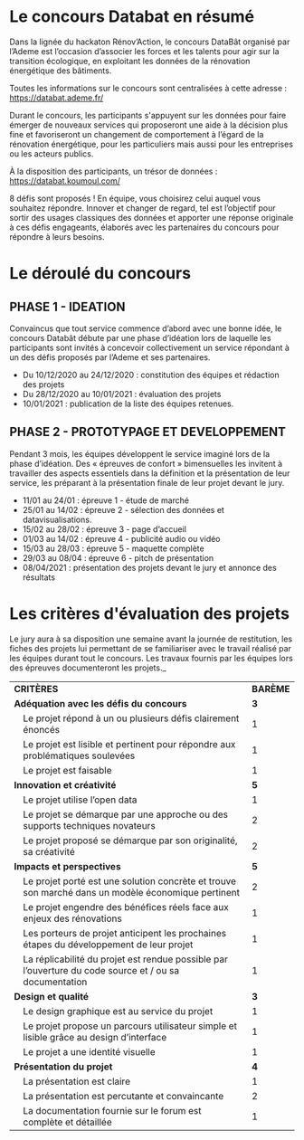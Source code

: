
# Le concours Databat en résumé

Dans la lignée du hackaton Rénov’Action, le concours DataBât organisé par l’Ademe est l’occasion d’associer les forces et les talents pour agir sur la transition écologique, en exploitant les données de la rénovation énergétique des bâtiments.

Toutes les informations sur le concours sont centralisées à cette adresse : https://databat.ademe.fr/

Durant le concours, les participants s'appuyent sur les données pour faire émerger de nouveaux services qui proposeront une aide à la décision plus fine et favoriseront un changement de comportement à l’égard de la rénovation énergétique, pour les particuliers mais aussi pour les entreprises ou les acteurs publics.

À la disposition des participants, un trésor de données : https://databat.koumoul.com/

8 défis sont proposés ! En équipe, vous choisirez celui auquel vous souhaitez répondre. Innover et changer de regard, tel est l’objectif pour sortir des usages classiques des données et apporter une réponse originale à ces défis engageants, élaborés avec les partenaires du concours pour répondre à leurs besoins.


# Le déroulé du concours 

## PHASE 1 - IDEATION
Convaincus que tout service commence d’abord avec une bonne idée, le concours Databât débute par une phase d’idéation lors de laquelle les participants sont invités à concevoir collectivement un service répondant à un des défis proposés par l’Ademe et ses partenaires.

* Du 10/12/2020 au 24/12/2020 : constitution des équipes et rédaction des projets
* Du 28/12/2020 au 10/01/2021 : évaluation des projets
* 10/01/2021 : publication de la liste des équipes retenues.


## PHASE 2 - PROTOTYPAGE ET DEVELOPPEMENT
Pendant 3 mois, les équipes développent le service imaginé lors de la phase d’idéation. Des « épreuves de confort » bimensuelles les invitent à travailler des aspects essentiels dans la définition et la présentation de leur service, les préparant à la présentation finale de leur projet devant le jury.

* 11/01 au 24/01 : épreuve 1 - étude de marché
* 25/01 au 14/02 : épreuve 2 - sélection des données et datavisualisations.
* 15/02 au 28/02 : épreuve 3 - page d’accueil
* 01/03 au 14/02 : épreuve 4 - publicité audio ou vidéo
* 15/03 au 28/03 : épreuve 5 - maquette complète
* 29/03 au 08/04 : épreuve 6 - pitch de présentation
* 08/04/2021 : présentation des projets devant le jury et annonce des résultats

# Les critères d'évaluation des projets

Le jury aura à sa disposition une semaine avant la journée de restitution, les fiches des projets lui permettant de se familiariser avec le travail réalisé par les équipes durant tout le concours. Les travaux fournis par les équipes lors des épreuves documenteront les projets._


<table>
  <tr>
   <td colspan="2" ><strong>CRITÈRES</strong>
   </td>
   <td><strong>BARÈME</strong>
   </td>
  </tr>
  <tr>
   <td colspan="2" ><strong>Adéquation avec les défis du concours</strong>
   </td>
   <td><strong>3</strong>
   </td>
  </tr>
  <tr>
   <td rowspan="3" >
   </td>
   <td>Le projet répond à un ou plusieurs défis clairement énoncés
   </td>
   <td>1
   </td>
  </tr>
  <tr>
   <td>Le projet est lisible et pertinent pour répondre aux problématiques soulevées
   </td>
   <td>1
   </td>
  </tr>
  <tr>
   <td>Le projet est faisable
   </td>
   <td>1
   </td>
  </tr>
  <tr>
   <td colspan="2" ><strong>Innovation et créativité</strong>
   </td>
   <td><strong>5</strong>
   </td>
  </tr>
  <tr>
   <td rowspan="3" >
   </td>
   <td>Le projet utilise l’open data
   </td>
   <td>1
   </td>
  </tr>
  <tr>
   <td>Le projet se démarque par une approche ou des supports techniques novateurs
   </td>
   <td>2
   </td>
  </tr>
  <tr>
   <td>Le projet proposé se démarque par son originalité, sa créativité
   </td>
   <td>2
   </td>
  </tr>
  <tr>
   <td colspan="2" ><strong>Impacts et perspectives</strong>
   </td>
   <td><strong>5</strong>
   </td>
  </tr>
  <tr>
   <td rowspan="4" >
   </td>
   <td>Le projet porté est une solution concrète et trouve son marché dans un modèle économique pertinent
   </td>
   <td>2
   </td>
  </tr>
  <tr>
   <td>Le projet engendre des bénéfices réels face aux enjeux des rénovations
   </td>
   <td>1
   </td>
  </tr>
  <tr>
   <td>Les porteurs de projet anticipent les prochaines étapes du développement de leur projet
   </td>
   <td>1
   </td>
  </tr>
  <tr>
   <td>La réplicabilité du projet est rendue possible par l’ouverture du code source et / ou sa documentation
   </td>
   <td>1
   </td>
  </tr>
  <tr>
   <td colspan="2" ><strong>Design et qualité</strong>
   </td>
   <td><strong>3</strong>
   </td>
  </tr>
  <tr>
   <td rowspan="3" >
   </td>
   <td>Le design graphique est au service du projet
   </td>
   <td>1
   </td>
  </tr>
  <tr>
   <td>Le projet propose un parcours utilisateur simple et lisible grâce au design d’interface
   </td>
   <td>1
   </td>
  </tr>
  <tr>
   <td>Le projet a une identité visuelle
   </td>
   <td>1
   </td>
  </tr>
  <tr>
   <td colspan="2" ><strong>Présentation du projet</strong>
   </td>
   <td><strong>4</strong>
   </td>
  </tr>
  <tr>
   <td rowspan="3" >
   </td>
   <td>La présentation est claire
   </td>
   <td>1
   </td>
  </tr>
  <tr>
   <td>La présentation est percutante et convaincante
   </td>
   <td>2
   </td>
  </tr>
  <tr>
   <td>La documentation fournie sur le forum est complète et détaillée
   </td>
   <td>1
   </td>
  </tr>
</table>

